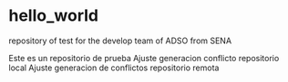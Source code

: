 # hello_world

repository of test for the develop team of ADSO from SENA

Este es un repositorio de prueba
Ajuste generacion conflicto repositorio local
Ajuste generacion de conflictos repositorio remota
